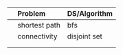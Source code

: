 | | Problem       | DS/Algorithm |
|:-|:--------------|:-------------|
| | shortest path | bfs          |
| | connectivity  | disjoint set |
| |               |              |
| |               |              |